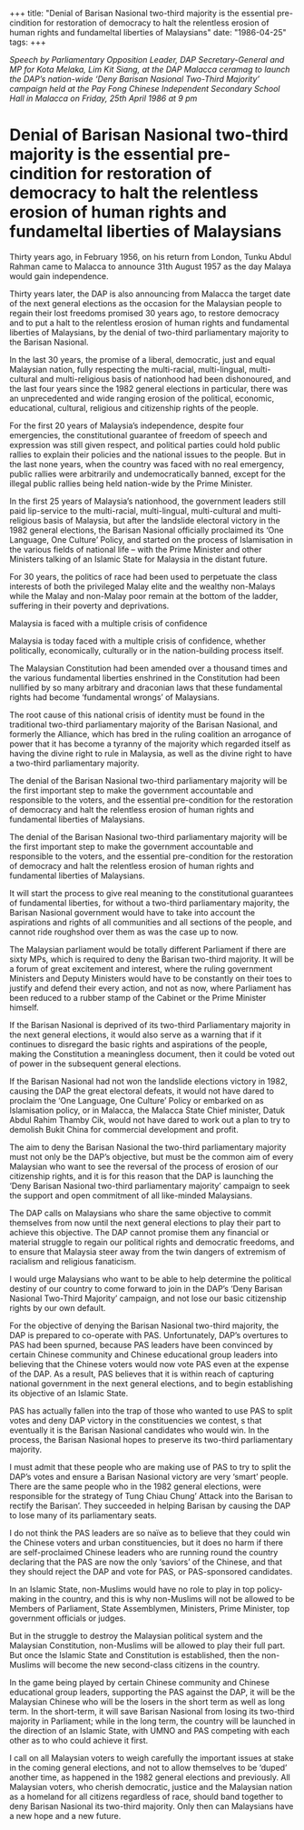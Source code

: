 +++ 
title: "Denial of Barisan Nasional two-third majority is the essential pre-cindition for restoration of democracy to halt the relentless erosion of human rights and fundameltal liberties of Malaysians"
date: "1986-04-25"
tags:
+++

_Speech by Parliamentary Opposition Leader, DAP Secretary-General and MP for Kota Melaka, Lim Kit Siang, at the DAP Malacca ceramag to launch the DAP’s nation-wide ‘Deny Barisan Nasional Two-Third Majority’ campaign held at the Pay Fong Chinese Independent Secondary School Hall in Malacca on Friday, 25th April 1986 at 9 pm_

# Denial of Barisan Nasional two-third majority is the essential pre-cindition for restoration of democracy to halt the relentless erosion of human rights and fundameltal liberties of Malaysians

Thirty years ago, in February 1956, on his return from London, Tunku Abdul Rahman came to Malacca to announce 31th August 1957 as the day Malaya would gain independence.</u>

Thirty years later, the DAP is also announcing from Malacca the target date of the next general elections as the occasion for the Malaysian people to regain their lost freedoms promised 30 years ago, to restore democracy and to put a halt to the relentless erosion of human rights and fundamental liberties of Malaysians, by the denial of two-third parliamentary majority to the Barisan Nasional.

In the last 30 years, the promise of a liberal, democratic, just and equal Malaysian nation, fully respecting the multi-racial, multi-lingual, multi-cultural and multi-religious basis of nationhood had been dishonoured, and the last four years since the 1982 general elections in particular, there was an unprecedented and wide ranging erosion of the political, economic, educational, cultural, religious and citizenship rights of the people.

For the first 20 years of Malaysia’s independence, despite four emergencies, the constitutional guarantee of freedom of speech and expression was still given respect, and political parties could hold public rallies to explain their policies and the national issues to the people. But in the last none years, when the country was faced with no real emergency, public rallies were arbitrarily and undemocratically banned, except for the illegal public rallies being held nation-wide by the Prime Minister.

In the first 25 years of Malaysia’s nationhood, the government leaders still paid lip-service to the multi-racial, multi-lingual, multi-cultural and multi-religious basis of Malaysia, but after the landslide electoral victory in the 1982 general elections, the Barisan Nasional officially proclaimed its ‘One Language, One Culture’ Policy, and started on the process of Islamisation in the various fields of national life – with the Prime Minister and other Ministers talking of an Islamic State for Malaysia in the distant future.

For 30 years, the politics of race had been used to perpetuate the class interests of both the privileged Malay elite and the wealthy non-Malays while the Malay and non-Malay poor remain at the bottom of the ladder, suffering in their poverty and deprivations.

Malaysia is faced with a multiple crisis of confidence

Malaysia is today faced with a multiple crisis of confidence, whether politically, economically, culturally or in the nation-building process itself.

The Malaysian Constitution had been amended over a thousand times and the various fundamental liberties enshrined in the Constitution had been nullified by so many arbitrary and draconian laws that these fundamental rights had become ‘fundamental wrongs’ of Malaysians.

The root cause of this national crisis of identity must be found in the traditional two-third parliamentary majority of the Barisan Nasional, and formerly the Alliance, which has bred in the ruling coalition an arrogance of power that it has become a tyranny of the majority which regarded itself as having the divine right to rule in Malaysia, as well as the divine right to have a two-third parliamentary majority.

The denial of the Barisan Nasional two-third parliamentary majority will be the first important step to make the government accountable and responsible to the voters, and the essential pre-condition for the restoration of democracy and halt the relentless erosion of human rights and fundamental liberties of Malaysians.

The denial of the Barisan Nasional two-third parliamentary majority will be the first important step to make the government accountable and responsible to the voters, and the essential pre-condition for the restoration of democracy and halt the relentless erosion of human rights and fundamental liberties of Malaysians.

It will start the process to give real meaning to the constitutional guarantees of fundamental liberties, for without a two-third parliamentary majority, the Barisan Nasional government would have to take into account the aspirations and rights of all communities and all sections of the people, and cannot ride roughshod over them as was the case up to now.

The Malaysian parliament would be totally different Parliament if there are sixty MPs, which is required to deny the Barisan two-third majority. It will be a forum of great excitement and interest, where the ruling government Ministers and Deputy Ministers would have to be constantly on their toes to justify and defend their every action, and not as now, where Parliament has been reduced to a rubber stamp of the Cabinet or the Prime Minister himself.

If the Barisan Nasional is deprived of its two-third Parliamentary majority in the next general elections, it would also serve as a warning that if it continues to disregard the basic rights and aspirations of the people, making the Constitution a meaningless document, then it could be voted out of power in the subsequent general elections.

If the Barisan Nasional had not won the landslide elections victory in 1982, causing the DAP the great electoral defeats, it would not have dared to proclaim the ‘One Language, One Culture’ Policy or embarked on as Islamisation policy, or in Malacca, the Malacca State Chief minister, Datuk Abdul Rahim Thamby Cik, would not have dared to work out a plan to try to demolish Bukit China for commercial development and profit.

The aim to deny the Barisan Nasional the two-third parliamentary majority must not only be the DAP’s objective, but must be the common aim of every Malaysian who want to see the reversal of the process of erosion of our citizenship rights, and it is for this reason that the DAP is launching the ‘Deny Barisan Nasional two-third parliamentary majority’ campaign to seek the support and open commitment of all like-minded Malaysians.

The DAP calls on Malaysians who share the same objective to commit themselves from now until the next general elections to play their part to achieve this objective. The DAP cannot promise them any financial or material struggle to regain our political rights and democratic freedoms, and to ensure that Malaysia steer away from the twin dangers of extremism of racialism and religious fanaticism.

I would urge Malaysians who want to be able to help determine the political destiny of our country to come forward to join in the DAP’s ‘Deny Barisan Nasional Two-Third Majority’ campaign, and not lose our basic citizenship rights by our own default.

For the objective of denying the Barisan Nasional two-third majority, the DAP is prepared to co-operate with PAS. Unfortunately, DAP’s overtures to PAS had been spurned, because PAS leaders have been convinced by certain Chinese community and Chinese educational group leaders into believing that the Chinese voters would now vote PAS even at the expense of the DAP. As a result, PAS believes that it is within reach of capturing national government in the next general elections, and to begin establishing its objective of an Islamic State.

PAS has actually fallen into the trap of those who wanted to use PAS to split votes and deny DAP victory in the constituencies we contest, s that eventually it is the Barisan Nasional candidates who would win. In the process, the Barisan Nasional hopes to preserve its two-third parliamentary majority.

I must admit that these people who are making use of PAS to try to split the DAP’s votes and ensure a Barisan Nasional victory are very ‘smart’ people. There are the same people who in the 1982 general elections, were responsible for the strategy of Tung Chiau Chung’ Attack into the Barisan to rectify the Barisan’. They succeeded in helping Barisan by causing the DAP to lose many of its parliamentary seats.

I do not think the PAS leaders are so naïve as to believe that they could win the Chinese voters and urban constituencies, but it does no harm if there are self-proclaimed Chinese leaders who are running round the country declaring that the PAS are now the only ‘saviors’ of the Chinese, and that they should reject the DAP and vote for PAS, or PAS-sponsored candidates.

In an Islamic State, non-Muslims would have no role to play in top policy-making in the country, and this is why non-Muslims will not be allowed to be Members of Parliament, State Assemblymen, Ministers, Prime Minister, top government officials or judges.

But in the struggle to destroy the Malaysian political system and the Malaysian Constitution, non-Muslims will be allowed to play their full part. But once the Islamic State and Constitution is established, then the non-Muslims will become the new second-class citizens in the country.

In the game being played by certain Chinese community and Chinese educational group leaders, supporting the PAS against the DAP, it will be the Malaysian Chinese who will be the losers in the short term as well as long term. In the short-term, it will save Barisan Nasional from losing its two-third majority in Parliament; while in the long term, the country will be launched in the direction of an Islamic State, with UMNO and PAS competing with each other as to who could achieve it first.

I call on all Malaysian voters to weigh carefully the important issues at stake in the coming general elections, and not to allow themselves to be ‘duped’ another time, as happened in the 1982 general elections and previously. All Malaysian voters, who cherish democratic, justice and the Malaysian nation as a homeland for all citizens regardless of race, should band together to deny Barisan Nasional its two-third majority. Only then can Malaysians have a new hope and a new future.
 
